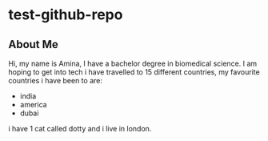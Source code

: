 # test-github-repo

## About Me
Hi, my name is Amina, I have a bachelor degree in biomedical science.
I am hoping to get into tech 
i have travelled to 15 different countries, my favourite countries i have been to are:
- india 
- america 
- dubai
  
i have 1 cat called dotty and i live in london.

